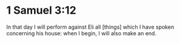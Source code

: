 # 1 Samuel 3:12

In that day I will perform against Eli all [things] which I have spoken concerning his house: when I begin, I will also make an end.